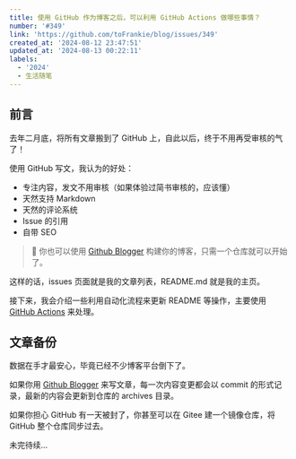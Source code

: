 ```yaml
---
title: 使用 GitHub 作为博客之后，可以利用 GitHub Actions 做哪些事情？
number: '#349'
link: 'https://github.com/toFrankie/blog/issues/349'
created_at: '2024-08-12 23:47:51'
updated_at: '2024-08-13 00:22:11'
labels:
  - '2024'
  - 生活随笔
---
```

## 前言

去年二月底，将所有文章搬到了 GitHub 上，自此以后，终于不用再受审核的气了！

使用 GitHub 写文，我认为的好处：

- 专注内容，发文不用审核（如果体验过简书审核的，应该懂）
- 天然支持 Markdown
- 天然的评论系统
- Issue 的引用
- 自带 SEO

> 📢 你也可以使用 [Github Blogger](https://github.com/toFrankie/github-blogger) 构建你的博客，只需一个仓库就可以开始了。

这样的话，issues 页面就是我的文章列表，README.md 就是我的主页。

接下来，我会介绍一些利用自动化流程来更新 README 等操作，主要使用 [GitHub Actions](https://docs.github.com/zh/actions) 来处理。


## 文章备份

数据在手才最安心，毕竟已经不少博客平台倒下了。

如果你用 [Github Blogger](https://github.com/toFrankie/github-blogger) 来写文章，每一次内容变更都会以 commit 的形式记录，最新的内容会更新到仓库的 archives 目录。

如果你担心 GitHub 有一天被封了，你甚至可以在 Gitee 建一个镜像仓库，将 GitHub 整个仓库同步过去。

未完待续...

